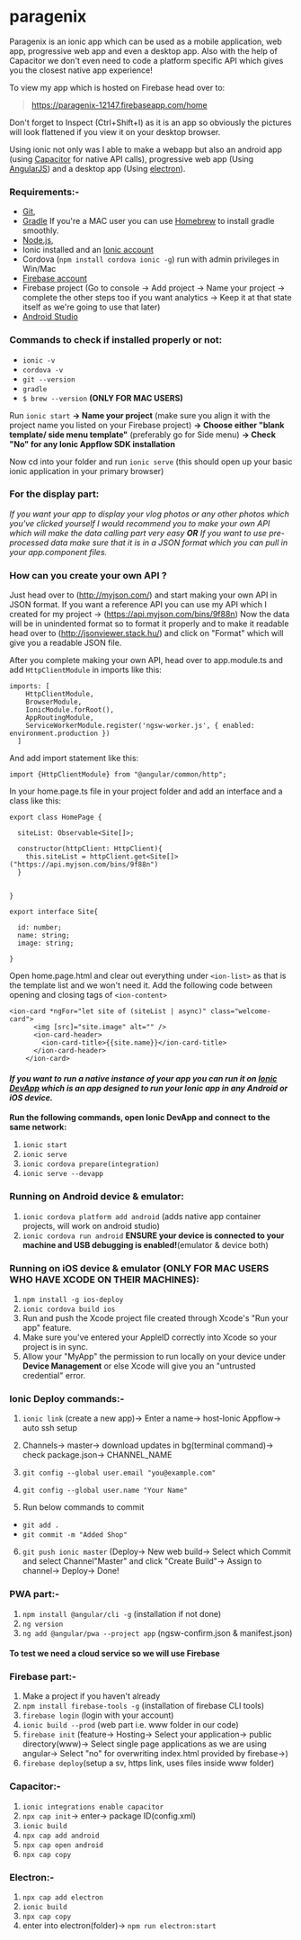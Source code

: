 # paragenix
Paragenix is an ionic app which can be used as a mobile application, web app, progressive web app and even a desktop app. Also with the help of Capacitor we don't even need to code a platform specific API which gives you the closest native app experience!

To view my app which is hosted on Firebase head over to:
> https://paragenix-12147.firebaseapp.com/home

Don't forget to Inspect (Ctrl+Shift+I) as it is an app so obviously the pictures will look flattened if you view it on your desktop browser.

Using ionic not only was I able to make a webapp but also an android app (using [Capacitor](https://capacitor.ionicframework.com/) for native API calls), progressive web app (Using [AngularJS](https://angularjs.org/)) and a desktop app (Using [electron](https://electronjs.org/)).

### Requirements:-
- [Git](https://git-scm.com/downloads),
- [Gradle](https://gradle.org/install/) If you're a MAC user you can use [Homebrew](https://brew.sh/) to install gradle smoothly.
- [Node.js](https://nodejs.org/en/),
- Ionic installed and an [Ionic account](https://ionicframework.com/)
- Cordova (`npm install cordova ionic -g`) run with admin privileges in Win/Mac
- [Firebase account](https://firebase.google.com/)
- Firebase project (Go to console -> Add project -> Name your project -> complete the other steps too if you want analytics -> Keep it at that state itself as we're going to use that later)
- [Android Studio](https://developer.android.com/studio)

### Commands to check if installed properly or not:
- `ionic -v`
- `cordova -v`
- `git --version`
- `gradle`
- `$ brew --version` **(ONLY FOR MAC USERS)**

Run 
`ionic start` **-> Name your project** (make sure you align it with the project name you listed on your Firebase project) **-> Choose either "blank template/ side menu template"** (preferably go for Side menu) **-> Check "No" for any Ionic Appflow SDK installation**

Now cd into your folder and run
`ionic serve` (this should open up your basic ionic application in your primary browser)

### For the display part:
_If you want your app to display your vlog photos or any other photos which you've clicked yourself I would recommend you to make your own API which will make the data calling part very easy
**OR**
If you want to use pre-processed data make sure that it is in a JSON format which you can pull in your app.component files._

### How can you create your own API ?
Just head over to (http://myjson.com/) and start making your own API in JSON format.
If you want a reference API you can use my API which I created for my project -> (https://api.myjson.com/bins/9f88n)
Now the data will be in unindented format so to format it properly and to make it readable head over to (http://jsonviewer.stack.hu/) and click on "Format" which will give you a readable JSON file.

After you complete making your own API, head over to app.module.ts and  add `HttpClientModule` in imports like this:
```
imports: [
    HttpClientModule,
    BrowserModule,
    IonicModule.forRoot(),
    AppRoutingModule,
    ServiceWorkerModule.register('ngsw-worker.js', { enabled: environment.production })
  ]
```
And add import statement like this: 
```
import {HttpClientModule} from "@angular/common/http";
```  

In your home.page.ts file in your project folder and add an interface and a class like this:
```
export class HomePage {

  siteList: Observable<Site[]>;

  constructor(httpClient: HttpClient){
    this.siteList = httpClient.get<Site[]>("https://api.myjson.com/bins/9f88n")
  }


}

export interface Site{

  id: number;
  name: string;
  image: string;

}
```

Open home.page.html and clear out everything under `<ion-list>` as that is the template list and we won't need it. Add the following code between opening and closing tags of `<ion-content>`
```
<ion-card *ngFor="let site of (siteList | async)" class="welcome-card">
      <img [src]="site.image" alt="" />
      <ion-card-header>
        <ion-card-title>{{site.name}}</ion-card-title>
      </ion-card-header>
    </ion-card>
```
#### _If you want to run a native instance of your app you can run it on [Ionic DevApp](https://ionicframework.com/docs/appflow/devapp) which is an app designed to run your Ionic app in any Android or iOS device._
**Run the following commands, open Ionic DevApp and connect to the same network:**
1. `ionic start`
2. `ionic serve`
3. `ionic cordova prepare(integration)`
4. `ionic serve --devapp`

### Running on Android device & emulator:
1. `ionic cordova platform add android` (adds native app container projects, will work on android studio)
2. `ionic cordova run android` **ENSURE your device is connected to your machine and USB debugging is enabled!**(emulator & device both)

### Running on iOS device & emulator (ONLY FOR MAC USERS WHO HAVE XCODE ON THEIR MACHINES):
1. `npm install -g ios-deploy`
2. `ionic cordova build ios`
3. Run and push the Xcode project file created through Xcode's "Run your app" feature.
4. Make sure you've entered your AppleID correctly into Xcode so your project is in sync.
5. Allow your "MyApp" the permission to run locally on your device under **Device Management** or else Xcode will give you an "untrusted credential" error.

### Ionic Deploy commands:-
1. `ionic link` (create a new app)-> Enter a name-> host-Ionic Appflow-> auto ssh setup 
2. Channels-> master-> download updates in bg(terminal command)-> check package.json-> CHANNEL_NAME

3. `git config --global user.email "you@example.com"`
4. `git config --global user.name "Your Name"`
5. Run below commands to commit
- `git add .`
- `git commit -m "Added Shop"`

6. `git push ionic master`
(Deploy-> New web build-> Select which Commit and select Channel"Master" and click "Create Build"-> Assign to channel-> Deploy-> Done!

### PWA part:-
1. `npm install @angular/cli -g` (installation if not done)
2. `ng version`
3. `ng add @angular/pwa --project app` (ngsw-confirm.json & manifest.json)

#### To test we need a cloud service so we will use Firebase

### Firebase part:-
1. Make a project if you haven't already 
2. `npm install firebase-tools -g` (installation of firebase CLI tools)
3. `firebase login` (login with your account)
4. `ionic build --prod` (web part i.e. www folder in our code)
5. `firebase init` (feature-> Hosting-> Select your application-> public directory(www)-> Select single page applications as we are using angular-> Select "no" for overwriting index.html provided by firebase->)
6. `firebase deploy`(setup a sv, https link, uses files inside www folder)
 
### Capacitor:-
1. `ionic integrations enable capacitor`
2. `npx cap init`-> enter-> package ID(config.xml)
3. `ionic build`
4. `npx cap add android`
5. `npx cap open android`
6. `npx cap copy`

### Electron:-
1. `npx cap add electron`
2. `ionic build`
3. `npx cap copy`
4. enter into electron\(folder)-> `npm run electron:start`



